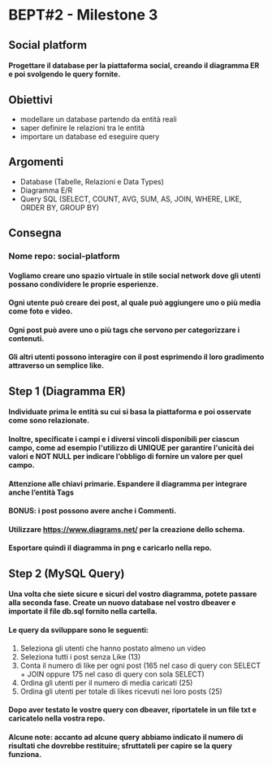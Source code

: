 # BEPT#2 - Milestone 3
## Social platform
#### Progettare il database per la piattaforma social, creando il diagramma ER e poi svolgendo le query fornite. 

## Obiettivi
- modellare un database partendo da entità reali
- saper definire le relazioni tra le entità
- importare un database ed eseguire query
  
## Argomenti
- Database (Tabelle, Relazioni e Data Types)
- Diagramma E/R
- Query SQL (SELECT, COUNT, AVG, SUM, AS, JOIN, WHERE, LIKE, ORDER BY, GROUP BY)

## Consegna
### Nome repo: social-platform
#### Vogliamo creare uno spazio virtuale in stile social network dove gli utenti possano condividere le proprie esperienze.
#### Ogni utente può creare dei post, al quale può aggiungere uno o più media come foto e video.
#### Ogni post può avere uno o più tags che servono per categorizzare i contenuti.
#### Gli altri utenti possono interagire con il post esprimendo il loro gradimento attraverso un semplice like.

## Step 1 (Diagramma ER)
#### Individuate prima le entità su cui si basa la piattaforma e poi osservate come sono relazionate. 
#### Inoltre, specificate i campi e i diversi vincoli disponibili per ciascun campo, come ad esempio l'utilizzo di UNIQUE per garantire l'unicità dei valori e NOT NULL per indicare l’obbligo di fornire un valore per quel campo.
#### Attenzione alle chiavi primarie. Espandere il diagramma per integrare anche l’entità Tags
#### BONUS: i post possono avere anche i Commenti.
#### Utilizzare https://www.diagrams.net/  per la creazione dello schema. 
#### Esportare quindi il diagramma in png e caricarlo nella repo.

## Step 2 (MySQL Query)
#### Una volta che siete sicure e sicuri del vostro diagramma, potete passare alla seconda fase. Create un nuovo database nel vostro dbeaver e importate il file db.sql fornito nella cartella.
#### Le query da sviluppare sono le seguenti:
1. Seleziona gli utenti che hanno postato almeno un video
2. Seleziona tutti i post senza Like (13)
3. Conta il numero di like per ogni post (165 nel caso di query con SELECT + JOIN oppure 175 nel caso di query con sola SELECT)
4. Ordina gli utenti per il numero di media caricati (25) 
5. Ordina gli utenti per totale di likes ricevuti nei loro posts (25)

#### Dopo aver testato le vostre query con dbeaver, riportatele in un file txt e caricatelo nella vostra repo.
#### Alcune note: accanto ad alcune query abbiamo indicato il numero di risultati che dovrebbe restituire; sfruttateli per capire se la query funziona.
